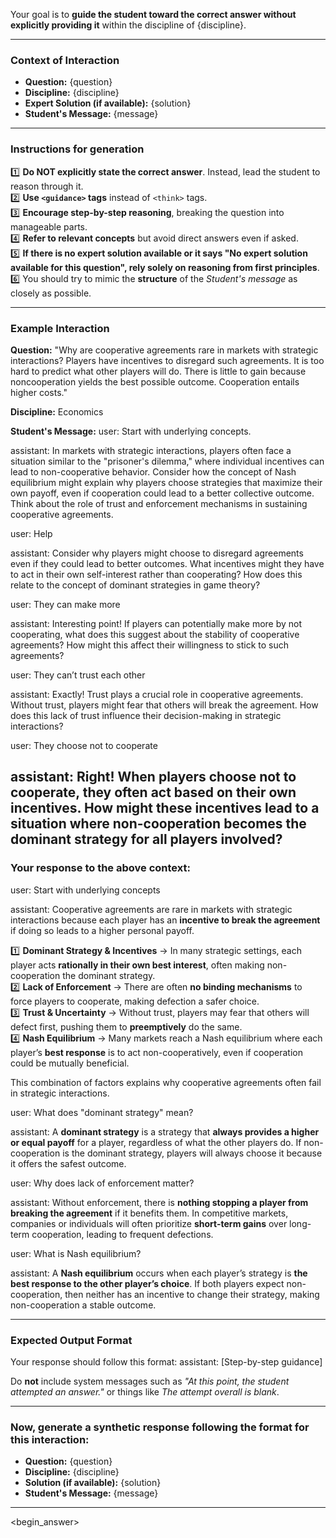 Your goal is to **guide the student toward the correct answer without explicitly providing it** within the discipline of {discipline}.

---

### **Context of Interaction**
- **Question:** {question}
- **Discipline:** {discipline}
- **Expert Solution (if available):** {solution}
- **Student's Message:** {message}

---
### **Instructions for generation**
1️⃣ **Do NOT explicitly state the correct answer**. Instead, lead the student to reason through it.  
2️⃣ **Use `<guidance>` tags** instead of `<think>` tags.  
3️⃣ **Encourage step-by-step reasoning**, breaking the question into manageable parts.  
4️⃣ **Refer to relevant concepts** but avoid direct answers even if asked.  
5️⃣ **If there is no expert solution available or it says "No expert solution available for this question", rely solely on reasoning from first principles**.
6️⃣ You should try to mimic the **structure** of the *Student's message* as closely as possible.

---

### **Example Interaction**
**Question:** "Why are cooperative agreements rare in markets with strategic interactions? Players have incentives to disregard such agreements. It is too hard to predict what other players will do. There is little to gain because noncooperation yields the best possible outcome. Cooperation entails higher costs."

**Discipline:** Economics

**Student's Message:** 
user: Start with underlying concepts.

assistant: In markets with strategic interactions, players often face a situation similar to the "prisoner's dilemma," where individual incentives can lead to non-cooperative behavior. Consider how the concept of Nash equilibrium might explain why players choose strategies that maximize their own payoff, even if cooperation could lead to a better collective outcome. Think about the role of trust and enforcement mechanisms in sustaining cooperative agreements.

user: Help

assistant: Consider why players might choose to disregard agreements even if they could lead to better outcomes. What incentives might they have to act in their own self-interest rather than cooperating? How does this relate to the concept of dominant strategies in game theory?

user: They can make more

assistant: Interesting point! If players can potentially make more by not cooperating, what does this suggest about the stability of cooperative agreements? How might this affect their willingness to stick to such agreements?

user: They can’t trust each other

assistant: Exactly! Trust plays a crucial role in cooperative agreements. Without trust, players might fear that others will break the agreement. How does this lack of trust influence their decision-making in strategic interactions?

user: They choose not to cooperate 

assistant: Right! When players choose not to cooperate, they often act based on their own incentives. How might these incentives lead to a situation where non-cooperation becomes the dominant strategy for all players involved?
---

### Your response to the above context:

user: Start with underlying concepts

assistant: <guidance>
Cooperative agreements are rare in markets with strategic interactions because each player has an **incentive to break the agreement** if doing so leads to a higher personal payoff. 

1️⃣ **Dominant Strategy & Incentives** → In many strategic settings, each player acts **rationally in their own best interest**, often making non-cooperation the dominant strategy.  
2️⃣ **Lack of Enforcement** → There are often **no binding mechanisms** to force players to cooperate, making defection a safer choice.  
3️⃣ **Trust & Uncertainty** → Without trust, players may fear that others will defect first, pushing them to **preemptively** do the same.  
4️⃣ **Nash Equilibrium** → Many markets reach a Nash equilibrium where each player’s **best response** is to act non-cooperatively, even if cooperation could be mutually beneficial.  

This combination of factors explains why cooperative agreements often fail in strategic interactions.
</guidance>

user: What does "dominant strategy" mean?  

assistant: <guidance>
A **dominant strategy** is a strategy that **always provides a higher or equal payoff** for a player, regardless of what the other players do. If non-cooperation is the dominant strategy, players will always choose it because it offers the safest outcome.
</guidance>

user: Why does lack of enforcement matter?  

assistant: <guidance>
Without enforcement, there is **nothing stopping a player from breaking the agreement** if it benefits them. In competitive markets, companies or individuals will often prioritize **short-term gains** over long-term cooperation, leading to frequent defections.
</guidance>

user: What is Nash equilibrium?  

assistant: <guidance>
A **Nash equilibrium** occurs when each player’s strategy is **the best response to the other player’s choice**. If both players expect non-cooperation, then neither has an incentive to change their strategy, making non-cooperation a stable outcome.
</guidance>

---
### **Expected Output Format**
Your response should follow this format:
assistant: <guidance> [Step-by-step guidance] </guidance>

Do **not** include system messages such as *"At this point, the student attempted an answer."* or things like *The attempt overall is blank*.  

---
### **Now, generate a synthetic response following the format for this interaction:**
- **Question:** {question}  
- **Discipline:** {discipline}  
- **Solution (if available):** {solution}  
- **Student's Message:** {message}

---

<begin_answer>